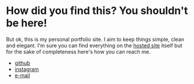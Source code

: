 # How did you find this? You shouldn't be here!

But ok, this is my personal portfolio site. I aim to keep things simple, clean and elegant. I'm sure you can find everything on the [hosted site](http://bryanswagerty.com) itself but for the sake of completeness here's how you can reach me.

+ [github](https://github.com/bryantee)
+ [instagram](https://www.instagram.com/bryanosaurus/)
+ [e-mail](mailto:bryantee@gmail.com)
